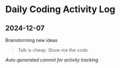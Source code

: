# Daily Coding Activity Log

## 2024-12-07

Brainstorming new ideas

> Talk is cheap. Show me the code.

*Auto-generated commit for activity tracking*
